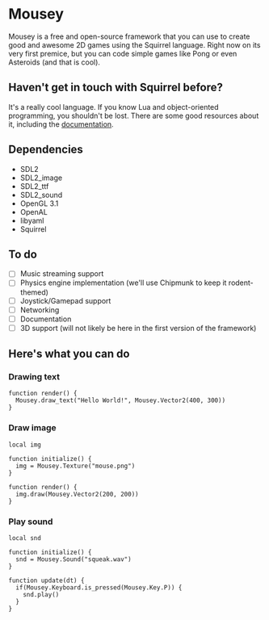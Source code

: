 # Mousey

Mousey is a free and open-source framework that you can use to create good and awesome 2D games using the Squirrel language. Right now on its very first premice, but you can code simple games like Pong or even Asteroids (and that is cool).

## Haven't get in touch with Squirrel before?

It's a really cool language. If you know Lua and object-oriented programming, you shouldn't be lost. There are some good resources about it, including the [documentation](http://www.squirrel-lang.org/squirreldoc/squirrel3.pdf).

## Dependencies

- SDL2
- SDL2_image
- SDL2_ttf
- SDL2_sound
- OpenGL 3.1
- OpenAL
- libyaml
- Squirrel

## To do

- [ ] Music streaming support
- [ ] Physics engine implementation (we'll use Chipmunk to keep it rodent-themed)
- [ ] Joystick/Gamepad support
- [ ] Networking
- [ ] Documentation
- [ ] 3D support (will not likely be here in the first version of the framework)

## Here's what you can do

### Drawing text

```squirrel
function render() {
  Mousey.draw_text("Hello World!", Mousey.Vector2(400, 300))
}
```

### Draw image

```squirrel
local img

function initialize() {
  img = Mousey.Texture("mouse.png")
}

function render() {
  img.draw(Mousey.Vector2(200, 200))
}
```

### Play sound

```squirrel
local snd

function initialize() {
  snd = Mousey.Sound("squeak.wav")
}

function update(dt) {
  if(Mousey.Keyboard.is_pressed(Mousey.Key.P)) {
    snd.play()
  }
}
```

